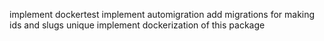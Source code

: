 implement dockertest
implement automigration
add migrations for making ids and slugs unique
implement dockerization of this package
